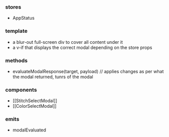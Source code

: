 ### stores

- AppStatus

### template

- a blur-out full-screen div to cover all content under it
- a v-if that displays the correct modal depending on the store props

### methods

- evaluateModalResponse(target, payload) // applies changes as per what the modal returned, tunrs of the modal

### components

- [[StitchSelectModal]]
- [[ColorSelectModal]]

### emits

- modalEvaluated
